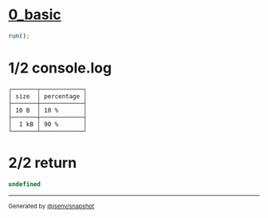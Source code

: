 # [0_basic](../../table_with_sizes.test.mjs#L26)

```js
run();
```

# 1/2 console.log

```console
┌───────┬────────────┐
│ size  │ percentage │
├───────┼────────────┤
│ 10 B  │ 10 %       │
├───────┼────────────┤
│  1 kB │ 90 %       │
└───────┴────────────┘

```

# 2/2 return

```js
undefined
```

---

<sub>
  Generated by <a href="https://github.com/jsenv/core/tree/main/packages/independent/snapshot">@jsenv/snapshot</a>
</sub>
